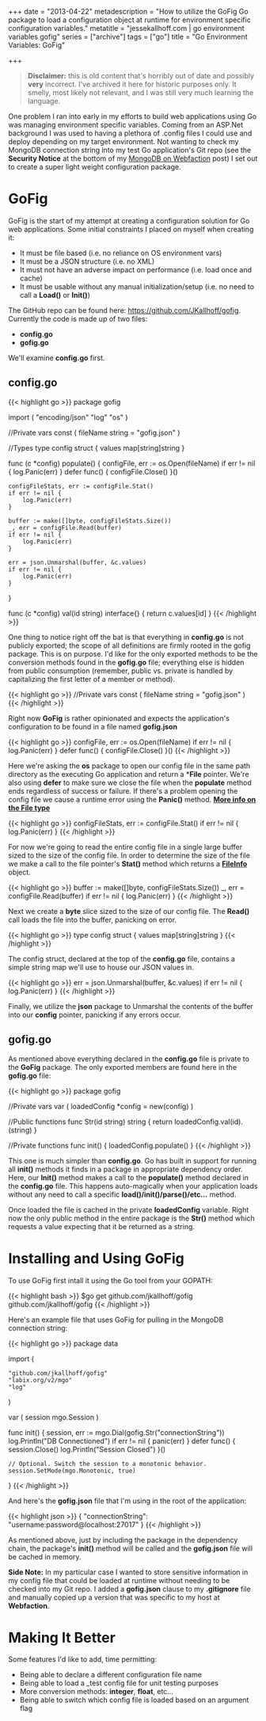 +++
date = "2013-04-22"
metadescription = "How to utilize the GoFig Go package to load a configuration object at runtime for environment specific configuration variables."
metatitle = "jessekallhoff.com | go environment variables gofig"
series = ["archive"]
tags = ["go"]
title = "Go Environment Variables: GoFig"

+++

> **Disclaimer:** this is old content that's horribly out of date and possibly **very** incorrect. I've archived it here for historic purposes only. It smelly, most likely not relevant, and I was still very much learning the language.

One problem I ran into early in my efforts to build web applications using Go was managing environment specific variables. Coming from an ASP.Net background I was used to having a plethora of .config files I could use and deploy depending on my target environment.<!--more--> Not wanting to check my MongoDB connection string into my test Go application's Git repo (see the **Security Notice** at the bottom of my [MongoDB on Webfaction][1] post) I set out to create a super light weight configuration package.

# GoFig

GoFig is the start of my attempt at creating a configuration solution for Go web applications. Some initial constraints I placed on myself when creating it:

*   It must be file based (i.e. no reliance on OS environment vars)
*   It must be a JSON structure (i.e. no XML)
*   It must not have an adverse impact on performance (i.e. load once and cache)
*   It must be usable without any manual initialization/setup (i.e. no need to call a **Load()** or **Init()**)

The GitHub repo can be found here: <https://github.com/JKallhoff/gofig>. Currently the code is made up of two files:

*   **config.go**
*   **gofig.go**

We'll examine **config.go** first.

## config.go
{{< highlight go >}}
package gofig

import (
    "encoding/json"
    "log"
    "os"
)

//Private vars
const (
    fileName string = "gofig.json"
)

//Types
type config struct {
    values map[string]string
}

func (c *config) populate() {
    configFile, err := os.Open(fileName)
    if err != nil {
        log.Panic(err)
    }
    defer func() {
        configFile.Close()
    }()

    configFileStats, err := configFile.Stat()
    if err != nil {
        log.Panic(err)
    }

    buffer := make([]byte, configFileStats.Size())
    _, err = configFile.Read(buffer)
    if err != nil {
        log.Panic(err)
    }

    err = json.Unmarshal(buffer, &c.values)
    if err != nil {
        log.Panic(err)
    }
}

func (c *config) val(id string) interface{} {
    return c.values[id]
}
{{< /highlight >}}

One thing to notice right off the bat is that everything in **config.go** is not publicly exported; the scope of all definitions are firmly rooted in the gofig package. This is on purpose. I'd like for the only exported methods to be the conversion methods found in the **gofig.go** file; everything else is hidden from public consumption (remember, public vs. private is handled by capitalizing the first letter of a member or method).

{{< highlight go >}}
//Private vars
const (
    fileName string = "gofig.json"
)
{{< /highlight >}}

Right now **GoFig** is rather opinionated and expects the application's configuration to be found in a file named **gofig.json**

{{< highlight go >}}
configFile, err := os.Open(fileName)
    if err != nil {
        log.Panic(err)
    }
    defer func() {
        configFile.Close()
    }()
{{< /highlight >}}

Here we're asking the **os** package to open our config file in the same path directory as the executing Go application and return a ***File** pointer. We're also using **defer** to make sure we close the file when the **populate** method ends regardless of success or failure. If there's a problem opening the config file we cause a runtime error using the **Panic()** method. **[More info on the File type][2]**

{{< highlight go >}}
configFileStats, err := configFile.Stat()
if err != nil {
    log.Panic(err)
}
{{< /highlight >}}

For now we're going to read the entire config file in a single large buffer sized to the size of the config file. In order to determine the size of the file we make a call to the file pointer's **Stat()** method which returns a **[FileInfo][3]** object.

{{< highlight go >}}
buffer := make([]byte, configFileStats.Size())
_, err = configFile.Read(buffer)
if err != nil {
    log.Panic(err)
}
{{< /highlight >}}

Next we create a **byte** slice sized to the size of our config file. The **Read()** call loads the file into the buffer, panicking on error.

{{< highlight go >}}
type config struct {
    values map[string]string
}
{{< /highlight >}}

The config struct, declared at the top of the **config.go** file, contains a simple string map we'll use to house our JSON values in.

{{< highlight go >}}
err = json.Unmarshal(buffer, &c.values)
if err != nil {
    log.Panic(err)
}
{{< /highlight >}}

Finally, we utilize the **json** package to Unmarshal the contents of the buffer into our **config** pointer, panicking if any errors occur.

## gofig.go

As mentioned above everything declared in the **config.go** file is private to the **GoFig** package. The only exported members are found here in the **gofig.go** file:

{{< highlight go >}}
package gofig

//Private vars
var (
    loadedConfig *config = new(config)
)

//Public functions
func Str(id string) string {
    return loadedConfig.val(id).(string)
}

//Private functions
func init() {
    loadedConfig.populate()
}
{{< /highlight >}}

This one is much simpler than **config.go**. Go has built in support for running all **init()** methods it finds in a package in appropriate dependency order. Here, our **Init()** method makes a call to the **populate()** method declared in the **config.go** file. This happens auto-magically when your application loads without any need to call a specific **load()/init()/parse()/etc...** method.

Once loaded the file is cached in the private **loadedConfig** variable. Right now the only public method in the entire package is the **Str()** method which requests a value expecting that it be returned as a string.

# Installing and Using GoFig

To use GoFig first intall it using the Go tool from your GOPATH:

{{< highlight bash >}}
$go get github.com/jkallhoff/gofig github.com/jkallhoff/gofig
{{< /highlight >}}

Here's an example file that uses GoFig for pulling in the MongoDB connection string:

{{< highlight go >}}
package data

import (

    "github.com/jkallhoff/gofig"
    "labix.org/v2/mgo"
    "log"
)

var (
    session mgo.Session
)

func init() {
    session, err := mgo.Dial(gofig.Str("connectionString"))
    log.Println("DB Connectioned")
    if err != nil {
        panic(err)
    }
    defer func() {
        session.Close()
        log.Println("Session Closed")
    }()

    // Optional. Switch the session to a monotonic behavior.
    session.SetMode(mgo.Monotonic, true)
}
{{< /highlight >}}

And here's the **gofig.json** file that I'm using in the root of the application:

{{< highlight json >}}
{
    "connectionString": "username:password@localhost:27017"
}
{{< /highlight >}}

As mentioned above, just by including the package in the dependency chain, the package's **init()** method will be called and the **gofig.json** file will be cached in memory.

**Side Note:** In my particular case I wanted to store sensitive information in my config file that could be loaded at runtime without needing to be checked into my Git repo. I added a **gofig.json** clause to my **.gitignore** file and manually copied up a version that was specific to my host at **Webfaction**.

# Making It Better

Some features I'd like to add, time permitting:

*   Being able to declare a different configuration file name
*   Being able to load a _test config file for unit testing purposes
*   More conversion methods: **integer**, **float**, etc...
*   Being able to switch which config file is loaded based on an argument flag

 [1]: /2013/04/10/setting-up-mongodb-on-webfaction-with-go/
 [2]: http://golang.org/pkg/os/#File
 [3]: http://golang.org/pkg/os/#FileInfo